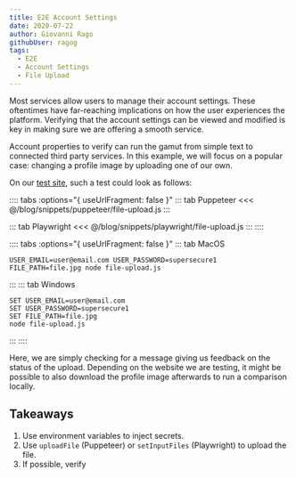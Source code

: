 ```yaml
---
title: E2E Account Settings
date: 2020-07-22
author: Giovanni Rago
githubUser: ragog
tags: 
  - E2E
  - Account Settings
  - File Upload
---
```


Most services allow users to manage their account settings. These oftentimes have far-reaching implications on how the user experiences the platform. Verifying that the account settings can be viewed and modified is key in making sure we are offering a smooth service.

Account properties to verify can run the gamut from simple text to connected third party services. In this example, we will focus on a popular case: changing a profile image by uploading one of our own. 

On our [test site](https://danube-store.herokuapp.com/), such a test could look as follows:

:::: tabs :options="{ useUrlFragment: false }"
::: tab Puppeteer 
<<< @/blog/snippets/puppeteer/file-upload.js
:::

::: tab Playwright
<<< @/blog/snippets/playwright/file-upload.js
:::
::::

:::: tabs :options="{ useUrlFragment: false }"
::: tab MacOS
```shell script
USER_EMAIL=user@email.com USER_PASSWORD=supersecure1 FILE_PATH=file.jpg node file-upload.js
```
:::
::: tab Windows
```shell script
SET USER_EMAIL=user@email.com
SET USER_PASSWORD=supersecure1
SET FILE_PATH=file.jpg
node file-upload.js
```
:::
::::

Here, we are simply checking for a message giving us feedback on the status of the upload. Depending on the website we are testing, it might be possible to also download the profile image afterwards to run a comparison locally.

## Takeaways
1. Use environment variables to inject secrets.
2. Use `uploadFile` (Puppeteer) or `setInputFiles` (Playwright) to upload the file.
3. If possible, verify 
